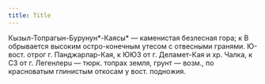 ```yaml
---
title: Title
---
```


Кызыл-Топрагын-Бурунун*-Каясы* — каменистая безлесная гора; к В обрывается
высоким остро-конечным утесом с отвесными гранями. Ю-вост. отрог г.
Панджарлар-Кая, к ЮЮЗ от г. Деламет-Кая и хр. Чалка, к СЗ от г. Легенлерu —
тюрк. топрах земля, грунт — возм., по красноватым глинистым откосам у вост.
подножия.
